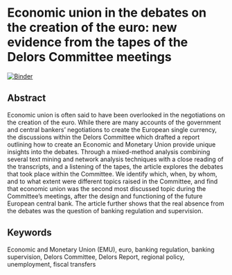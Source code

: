 # Economic union in the debates on the creation of the euro: new evidence from the tapes of the Delors Committee meetings

[![Binder](https://mybinder.org/badge_logo.svg)](https://mybinder.org/v2/gh/jdh-observer/4ZDXFXQwhoA8/main?filepath=delors_anonymised.ipynb)

## Abstract
Economic union is often said to have been overlooked in the negotiations on the creation of the euro. While there are many accounts of the government and central bankers’ negotiations to create the European single currency, the discussions within the Delors Committee which drafted a report outlining how to create an Economic and Monetary Union provide unique insights into the debates. Through a mixed-method analysis combining several text mining and network analysis techniques with a close reading of the transcripts, and a listening of the tapes, the article explores the debates that took place within the Committee. We identify which, when, by whom, and to what extent were different topics raised in the Committee, and find that economic union was the second most discussed topic during the Committee’s meetings, after the design and functioning of the future European central bank. The article further shows that the real absence from the debates was the question of banking regulation and supervision.

## Keywords
Economic and Monetary Union (EMU), euro, banking regulation, banking supervision, Delors Committee, Delors Report, regional policy, unemployment, fiscal transfers